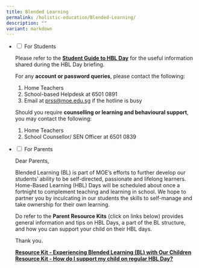 ```yaml
---
title: Blended Learning
permalink: /holistic-education/Blended-Learning/
description: ""
variant: markdown
---
```

<ul class="jekyllcodex\_accordion">  
  
<li><input type="checkbox" id="accordion1">  
<label for="accordion1">For Students</label><div>  
<p>
	
Please refer to the **[Student Guide to HBL Day](/files/Student%20Guide%20to%20BL%20Day_v2%20(1).pdf)**&nbsp;for the useful information shared during the HBL Day briefing.  

For any **account or password queries**, please contact the following:  

1. Home Teachers
2. School-based Helpdesk at&nbsp;6501 0891
3. Email at&nbsp;prss@moe.edu.sg if the hotline is busy

Should you require **counselling or learning and behavioural support**, you may contact the following:

1. Home Teachers
2. School Counsellor/ SEN Officer at 6501 0839	
	
</p>  
</div></li>  
  
<li><input type="checkbox" id="accordion2">  
<label for="accordion2">For Parents</label><div>  
<p>
	
Dear Parents, 

Blended Learning (BL) is part of MOE’s efforts to further develop our students’ ability to be self-directed, passionate and lifelong learners. Home-Based Learning (HBL) Days will be scheduled about once a fortnight to complement teaching and learning in school. We hope to partner you by inculcating in our students the skills to self-manage and take ownership for their own learning.

Do refer to the **Parent Resource Kits** (click on links below) provides general information and tips on HBL Days, a part of the BL structure, and how you can support your child on their HBL days.

Thank you.  
  
**[Resource Kit - Experiencing Blended Learning (BL) with Our Children](/files/Resource%20Kit%20-%20Experiencing%20Blended%20Learning%20BL%20with%20Our%20Children%20(1).pdf)<br>
[Resource Kit - How do I support my child on regular HBL Day?](/files/How%20do%20I%20support%20my%20child%20on%20regular%20HBL%20Day_final%20PRSS%20(1).pdf)**</p>  
</div></li>    
  
</ul>
